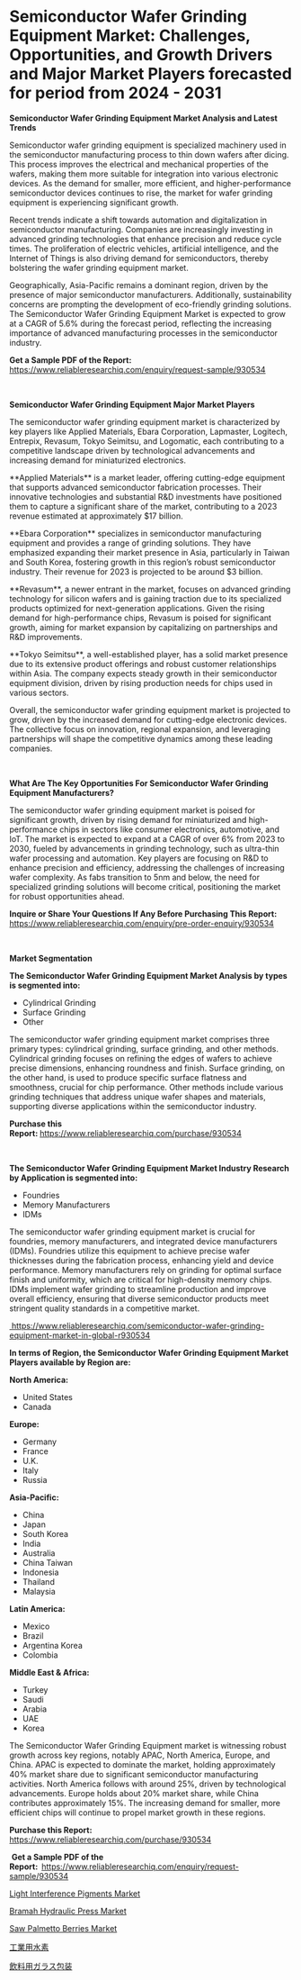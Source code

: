 <p><h1>Semiconductor Wafer Grinding Equipment Market: Challenges, Opportunities, and Growth Drivers and Major Market Players forecasted for period from 2024 - 2031</h1></p><p><strong>Semiconductor Wafer Grinding Equipment Market Analysis and Latest Trends</strong></p>
<p><p>Semiconductor wafer grinding equipment is specialized machinery used in the semiconductor manufacturing process to thin down wafers after dicing. This process improves the electrical and mechanical properties of the wafers, making them more suitable for integration into various electronic devices. As the demand for smaller, more efficient, and higher-performance semiconductor devices continues to rise, the market for wafer grinding equipment is experiencing significant growth.</p><p>Recent trends indicate a shift towards automation and digitalization in semiconductor manufacturing. Companies are increasingly investing in advanced grinding technologies that enhance precision and reduce cycle times. The proliferation of electric vehicles, artificial intelligence, and the Internet of Things is also driving demand for semiconductors, thereby bolstering the wafer grinding equipment market. </p><p>Geographically, Asia-Pacific remains a dominant region, driven by the presence of major semiconductor manufacturers. Additionally, sustainability concerns are prompting the development of eco-friendly grinding solutions. The Semiconductor Wafer Grinding Equipment Market is expected to grow at a CAGR of 5.6% during the forecast period, reflecting the increasing importance of advanced manufacturing processes in the semiconductor industry.</p></p>
<p><strong>Get a Sample PDF of the Report:&nbsp;</strong> <a href="https://www.reliableresearchiq.com/enquiry/request-sample/930534">https://www.reliableresearchiq.com/enquiry/request-sample/930534</a></p>
<p>&nbsp;</p>
<p><strong>Semiconductor Wafer Grinding Equipment Major Market Players</strong></p>
<p><p>The semiconductor wafer grinding equipment market is characterized by key players like Applied Materials, Ebara Corporation, Lapmaster, Logitech, Entrepix, Revasum, Tokyo Seimitsu, and Logomatic, each contributing to a competitive landscape driven by technological advancements and increasing demand for miniaturized electronics.</p><p>**Applied Materials** is a market leader, offering cutting-edge equipment that supports advanced semiconductor fabrication processes. Their innovative technologies and substantial R&D investments have positioned them to capture a significant share of the market, contributing to a 2023 revenue estimated at approximately $17 billion.</p><p>**Ebara Corporation** specializes in semiconductor manufacturing equipment and provides a range of grinding solutions. They have emphasized expanding their market presence in Asia, particularly in Taiwan and South Korea, fostering growth in this region’s robust semiconductor industry. Their revenue for 2023 is projected to be around $3 billion.</p><p>**Revasum**, a newer entrant in the market, focuses on advanced grinding technology for silicon wafers and is gaining traction due to its specialized products optimized for next-generation applications. Given the rising demand for high-performance chips, Revasum is poised for significant growth, aiming for market expansion by capitalizing on partnerships and R&D improvements.</p><p>**Tokyo Seimitsu**, a well-established player, has a solid market presence due to its extensive product offerings and robust customer relationships within Asia. The company expects steady growth in their semiconductor equipment division, driven by rising production needs for chips used in various sectors.</p><p>Overall, the semiconductor wafer grinding equipment market is projected to grow, driven by the increased demand for cutting-edge electronic devices. The collective focus on innovation, regional expansion, and leveraging partnerships will shape the competitive dynamics among these leading companies.</p></p>
<p>&nbsp;</p>
<p><strong>What Are The Key Opportunities For Semiconductor Wafer Grinding Equipment Manufacturers?</strong></p>
<p><p>The semiconductor wafer grinding equipment market is poised for significant growth, driven by rising demand for miniaturized and high-performance chips in sectors like consumer electronics, automotive, and IoT. The market is expected to expand at a CAGR of over 6% from 2023 to 2030, fueled by advancements in grinding technology, such as ultra-thin wafer processing and automation. Key players are focusing on R&D to enhance precision and efficiency, addressing the challenges of increasing wafer complexity. As fabs transition to 5nm and below, the need for specialized grinding solutions will become critical, positioning the market for robust opportunities ahead.</p></p>
<p><strong>Inquire or Share Your Questions If Any Before Purchasing This Report:</strong> <a href="https://www.reliableresearchiq.com/enquiry/pre-order-enquiry/930534">https://www.reliableresearchiq.com/enquiry/pre-order-enquiry/930534</a></p>
<p>&nbsp;</p>
<p><strong>Market Segmentation</strong></p>
<p><strong>The Semiconductor Wafer Grinding Equipment Market Analysis by types is segmented into:</strong></p>
<p><ul><li>Cylindrical Grinding</li><li>Surface Grinding</li><li>Other</li></ul></p>
<p><p>The semiconductor wafer grinding equipment market comprises three primary types: cylindrical grinding, surface grinding, and other methods. Cylindrical grinding focuses on refining the edges of wafers to achieve precise dimensions, enhancing roundness and finish. Surface grinding, on the other hand, is used to produce specific surface flatness and smoothness, crucial for chip performance. Other methods include various grinding techniques that address unique wafer shapes and materials, supporting diverse applications within the semiconductor industry.</p></p>
<p><strong>Purchase this Report:&nbsp;</strong><a href="https://www.reliableresearchiq.com/purchase/930534">https://www.reliableresearchiq.com/purchase/930534</a></p>
<p>&nbsp;</p>
<p><strong>The Semiconductor Wafer Grinding Equipment Market Industry Research by Application is segmented into:</strong></p>
<p><ul><li>Foundries</li><li>Memory Manufacturers</li><li>IDMs</li></ul></p>
<p><p>The semiconductor wafer grinding equipment market is crucial for foundries, memory manufacturers, and integrated device manufacturers (IDMs). Foundries utilize this equipment to achieve precise wafer thicknesses during the fabrication process, enhancing yield and device performance. Memory manufacturers rely on grinding for optimal surface finish and uniformity, which are critical for high-density memory chips. IDMs implement wafer grinding to streamline production and improve overall efficiency, ensuring that diverse semiconductor products meet stringent quality standards in a competitive market.</p></p>
<p><a href="https://www.reliableresearchiq.com/semiconductor-wafer-grinding-equipment-market-in-global-r930534">&nbsp;https://www.reliableresearchiq.com/semiconductor-wafer-grinding-equipment-market-in-global-r930534</a></p>
<p><strong>In terms of Region, the Semiconductor Wafer Grinding Equipment Market Players available by Region are:</strong></p>
<p>
    <p> <strong> North America: </strong>
        <ul>
            <li>United States</li>
            <li>Canada</li>
        </ul>
        </p> 
    <p> <strong> Europe: </strong>
        <ul>
            <li>Germany</li>
            <li>France</li>
            <li>U.K.</li>
            <li>Italy</li>
            <li>Russia</li>
        </ul>
        </p> 
    <p> <strong> Asia-Pacific: </strong>
        <ul>
            <li>China</li>
            <li>Japan</li>
            <li>South Korea</li>
            <li>India</li>
            <li>Australia</li>
            <li>China Taiwan</li>
            <li>Indonesia</li>
            <li>Thailand</li>
            <li>Malaysia</li>
        </ul>
        </p> 
    <p> <strong> Latin America: </strong>
        <ul>
            <li>Mexico</li>
            <li>Brazil</li>
            <li>Argentina Korea</li>
            <li>Colombia</li>
        </ul>
        </p> 
    <p> <strong> Middle East & Africa: </strong>
        <ul>
            <li>Turkey</li>
            <li>Saudi</li>
            <li>Arabia</li>
            <li>UAE</li>
            <li>Korea</li>
        </ul>
    </p>
    </p>
<p><p>The Semiconductor Wafer Grinding Equipment market is witnessing robust growth across key regions, notably APAC, North America, Europe, and China. APAC is expected to dominate the market, holding approximately 40% market share due to significant semiconductor manufacturing activities. North America follows with around 25%, driven by technological advancements. Europe holds about 20% market share, while China contributes approximately 15%. The increasing demand for smaller, more efficient chips will continue to propel market growth in these regions.</p></p>
<p><strong>Purchase this Report: </strong><a href="https://www.reliableresearchiq.com/purchase/930534">https://www.reliableresearchiq.com/purchase/930534</a></p>
<p>&nbsp;<strong>Get a Sample PDF of the Report:&nbsp;&nbsp;</strong><a href="https://www.reliableresearchiq.com/enquiry/request-sample/930534">https://www.reliableresearchiq.com/enquiry/request-sample/930534</a></p>
<p><strong></strong></p>
<p><p><a href="https://issuu.com/reportprime-2/docs/light-interference-pigments-market-_2bbcbae6519d07">Light Interference Pigments Market</a></p><p><a href="https://medium.com/@foyazahmed1999_69116/the-global-bramah-hydraulic-press-market-is-a-dynamic-and-growing-industry-09d1691f3e41">Bramah Hydraulic Press Market</a></p><p><a href="https://www.linkedin.com/pulse/in-depth-analysis-global-saw-palmetto-berries-market-ndyfe?trackingId=JS3%2FLE1FRX29SxBvYWLMNw%3D%3D">Saw Palmetto Berries Market</a></p><p><a href="https://medium.com/@adfwe254/idustrial-hydrogen-market-%E3%81%AE%E3%82%B0%E3%83%AD%E3%83%BC%E3%83%90%E3%83%AB%E5%B8%82%E5%A0%B4%E6%A6%82%E8%A6%81%E3%81%AF-%E4%B8%96%E7%95%8C%E3%81%8A%E3%82%88%E3%81%B3%E4%B8%BB%E8%A6%81%E5%B8%82%E5%A0%B4%E3%81%AB%E3%81%8A%E3%81%91%E3%82%8B%E6%A5%AD%E7%95%8C%E3%81%AB%E5%BD%B1%E9%9F%BF%E3%82%92%E4%B8%8E%E3%81%88%E3%82%8B%E4%B8%BB%E8%A6%81%E3%81%AA%E3%83%88%E3%83%AC%E3%83%B3%E3%83%89%E3%81%AB%E3%81%A4%E3%81%84%E3%81%A6-%E7%8B%AC%E8%87%AA%E3%81%AE%E8%A6%96%E7%82%B9%E3%82%92%E6%8F%90%E4%BE%9B%E3%81%97%E3%81%BE%E3%81%99-2e1cfbe8445a">工業用水素</a></p><p><a href="https://medium.com/@adfwe254/beverage-glass-packaging-market-%E3%81%AE%E3%82%B0%E3%83%AD%E3%83%BC%E3%83%90%E3%83%AB%E5%B8%82%E5%A0%B4%E6%A6%82%E8%A6%81%E3%81%AF-%E4%B8%96%E7%95%8C%E3%81%8A%E3%82%88%E3%81%B3%E4%B8%BB%E8%A6%81%E5%B8%82%E5%A0%B4%E3%81%AB%E3%81%8A%E3%81%91%E3%82%8B%E6%A5%AD%E7%95%8C%E3%81%AB%E5%BD%B1%E9%9F%BF%E3%82%92%E4%B8%8E%E3%81%88%E3%82%8B%E4%B8%BB%E8%A6%81%E3%81%AA%E3%83%88%E3%83%AC%E3%83%B3%E3%83%89%E3%81%AB%E3%81%A4%E3%81%84%E3%81%A6-%E7%8B%AC%E8%87%AA%E3%81%AE%E8%A6%96%E7%82%B9%E3%82%92%E6%8F%90%E4%BE%9B%E3%81%97%E3%81%BE%E3%81%99-cbed5d5195b8">飲料用ガラス包装</a></p></p>